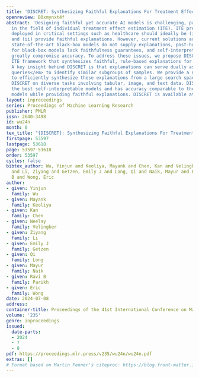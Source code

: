 ```yaml
---
title: 'DISCRET: Synthesizing Faithful Explanations For Treatment Effect Estimation'
openreview: B0xmynxt4f
abstract: 'Designing faithful yet accurate AI models is challenging, particularly
  in the field of individual treatment effect estimation (ITE). ITE prediction models
  deployed in critical settings such as healthcare should ideally be (i) accurate,
  and (ii) provide faithful explanations. However, current solutions are inadequate:
  state-of-the-art black-box models do not supply explanations, post-hoc explainers
  for black-box models lack faithfulness guarantees, and self-interpretable models
  greatly compromise accuracy. To address these issues, we propose DISCRET, a self-interpretable
  ITE framework that synthesizes faithful, rule-based explanations for each sample.
  A key insight behind DISCRET is that explanations can serve dually as <em>database
  queries</em> to identify similar subgroups of samples. We provide a novel RL algorithm
  to efficiently synthesize these explanations from a large search space. We evaluate
  DISCRET on diverse tasks involving tabular, image, and text data. DISCRET outperforms
  the best self-interpretable models and has accuracy comparable to the best black-box
  models while providing faithful explanations. DISCRET is available at https://github.com/wuyinjun-1993/DISCRET-ICML2024.'
layout: inproceedings
series: Proceedings of Machine Learning Research
publisher: PMLR
issn: 2640-3498
id: wu24n
month: 0
tex_title: "{DISCRET}: Synthesizing Faithful Explanations For Treatment Effect Estimation"
firstpage: 53597
lastpage: 53618
page: 53597-53618
order: 53597
cycles: false
bibtex_author: Wu, Yinjun and Keoliya, Mayank and Chen, Kan and Velingker, Neelay
  and Li, Ziyang and Getzen, Emily J and Long, Qi and Naik, Mayur and Parikh, Ravi
  B and Wong, Eric
author:
- given: Yinjun
  family: Wu
- given: Mayank
  family: Keoliya
- given: Kan
  family: Chen
- given: Neelay
  family: Velingker
- given: Ziyang
  family: Li
- given: Emily J
  family: Getzen
- given: Qi
  family: Long
- given: Mayur
  family: Naik
- given: Ravi B
  family: Parikh
- given: Eric
  family: Wong
date: 2024-07-08
address:
container-title: Proceedings of the 41st International Conference on Machine Learning
volume: '235'
genre: inproceedings
issued:
  date-parts:
  - 2024
  - 7
  - 8
pdf: https://proceedings.mlr.press/v235/wu24n/wu24n.pdf
extras: []
# Format based on Martin Fenner's citeproc: https://blog.front-matter.io/posts/citeproc-yaml-for-bibliographies/
---
```

